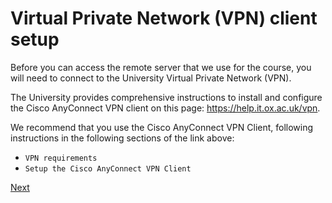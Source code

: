 # Virtual Private Network (VPN) client setup

Before you can access the remote server that we use for the course,
you will need to connect to the University Virtual Private Network (VPN).

The University provides comprehensive instructions to install and configure
the Cisco AnyConnect VPN client on this page:
<https://help.it.ox.ac.uk/vpn>.

We recommend that you use the Cisco AnyConnect VPN Client,
following instructions in the following sections of the link above:

- `VPN requirements`
- `Setup the Cisco AnyConnect VPN Client`

[Next](git.md)
